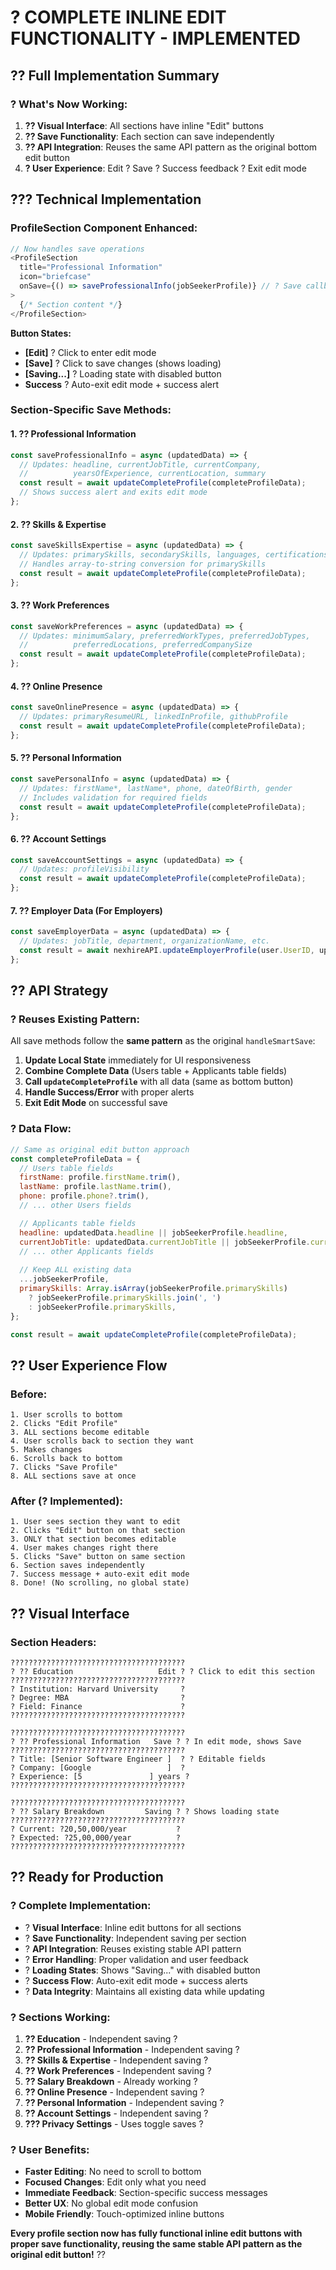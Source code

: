 # ? **COMPLETE INLINE EDIT FUNCTIONALITY - IMPLEMENTED**

## ?? **Full Implementation Summary**

### **? What's Now Working:**

1. **?? Visual Interface**: All sections have inline "Edit" buttons
2. **?? Save Functionality**: Each section can save independently  
3. **?? API Integration**: Reuses the same API pattern as the original bottom edit button
4. **? User Experience**: Edit ? Save ? Success feedback ? Exit edit mode

## ??? **Technical Implementation**

### **ProfileSection Component Enhanced:**
```javascript
// Now handles save operations
<ProfileSection 
  title="Professional Information" 
  icon="briefcase"
  onSave={() => saveProfessionalInfo(jobSeekerProfile)} // ? Save callback
>
  {/* Section content */}
</ProfileSection>
```

**Button States:**
- **[Edit]** ? Click to enter edit mode
- **[Save]** ? Click to save changes (shows loading)
- **[Saving...]** ? Loading state with disabled button
- **Success** ? Auto-exit edit mode + success alert

### **Section-Specific Save Methods:**

#### **1. ?? Professional Information**
```javascript
const saveProfessionalInfo = async (updatedData) => {
  // Updates: headline, currentJobTitle, currentCompany, 
  //          yearsOfExperience, currentLocation, summary
  const result = await updateCompleteProfile(completeProfileData);
  // Shows success alert and exits edit mode
};
```

#### **2. ?? Skills & Expertise**  
```javascript
const saveSkillsExpertise = async (updatedData) => {
  // Updates: primarySkills, secondarySkills, languages, certifications
  // Handles array-to-string conversion for primarySkills
  const result = await updateCompleteProfile(completeProfileData);
};
```

#### **3. ?? Work Preferences**
```javascript
const saveWorkPreferences = async (updatedData) => {
  // Updates: minimumSalary, preferredWorkTypes, preferredJobTypes,
  //          preferredLocations, preferredCompanySize
  const result = await updateCompleteProfile(completeProfileData);
};
```

#### **4. ?? Online Presence**
```javascript
const saveOnlinePresence = async (updatedData) => {
  // Updates: primaryResumeURL, linkedInProfile, githubProfile
  const result = await updateCompleteProfile(completeProfileData);
};
```

#### **5. ?? Personal Information**
```javascript
const savePersonalInfo = async (updatedData) => {
  // Updates: firstName*, lastName*, phone, dateOfBirth, gender
  // Includes validation for required fields
  const result = await updateCompleteProfile(completeProfileData);
};
```

#### **6. ?? Account Settings**
```javascript
const saveAccountSettings = async (updatedData) => {
  // Updates: profileVisibility
  const result = await updateCompleteProfile(completeProfileData);
};
```

#### **7. ?? Employer Data** (For Employers)
```javascript
const saveEmployerData = async (updatedData) => {
  // Updates: jobTitle, department, organizationName, etc.
  const result = await nexhireAPI.updateEmployerProfile(user.UserID, updatedData);
};
```

## ?? **API Strategy**

### **? Reuses Existing Pattern:**
All save methods follow the **same pattern** as the original `handleSmartSave`:

1. **Update Local State** immediately for UI responsiveness
2. **Combine Complete Data** (Users table + Applicants table fields)  
3. **Call `updateCompleteProfile`** with all data (same as bottom button)
4. **Handle Success/Error** with proper alerts
5. **Exit Edit Mode** on successful save

### **? Data Flow:**
```javascript
// Same as original edit button approach
const completeProfileData = {
  // Users table fields
  firstName: profile.firstName.trim(),
  lastName: profile.lastName.trim(),
  phone: profile.phone?.trim(),
  // ... other Users fields

  // Applicants table fields  
  headline: updatedData.headline || jobSeekerProfile.headline,
  currentJobTitle: updatedData.currentJobTitle || jobSeekerProfile.currentJobTitle,
  // ... other Applicants fields
  
  // Keep ALL existing data
  ...jobSeekerProfile,
  primarySkills: Array.isArray(jobSeekerProfile.primarySkills) 
    ? jobSeekerProfile.primarySkills.join(', ') 
    : jobSeekerProfile.primarySkills,
};

const result = await updateCompleteProfile(completeProfileData);
```

## ?? **User Experience Flow**

### **Before:**
```
1. User scrolls to bottom
2. Clicks "Edit Profile" 
3. ALL sections become editable
4. User scrolls back to section they want
5. Makes changes
6. Scrolls back to bottom
7. Clicks "Save Profile"
8. ALL sections save at once
```

### **After (? Implemented):**
```
1. User sees section they want to edit
2. Clicks "Edit" button on that section
3. ONLY that section becomes editable  
4. User makes changes right there
5. Clicks "Save" button on same section
6. Section saves independently 
7. Success message + auto-exit edit mode
8. Done! (No scrolling, no global state)
```

## ?? **Visual Interface**

### **Section Headers:**
```
???????????????????????????????????????
? ?? Education                   Edit ? ? Click to edit this section
???????????????????????????????????????
? Institution: Harvard University     ?
? Degree: MBA                         ?
? Field: Finance                      ?
???????????????????????????????????????

???????????????????????????????????????
? ?? Professional Information   Save ? ? In edit mode, shows Save
???????????????????????????????????????
? Title: [Senior Software Engineer ]  ? ? Editable fields
? Company: [Google                 ]  ?
? Experience: [5               ] years ?
???????????????????????????????????????

???????????????????????????????????????
? ?? Salary Breakdown         Saving ? ? Shows loading state
???????????????????????????????????????
? Current: ?20,50,000/year           ?
? Expected: ?25,00,000/year          ?
???????????????????????????????????????
```

## ?? **Ready for Production**

### **? Complete Implementation:**
- ? **Visual Interface**: Inline edit buttons for all sections
- ? **Save Functionality**: Independent saving per section
- ? **API Integration**: Reuses existing stable API pattern
- ? **Error Handling**: Proper validation and user feedback
- ? **Loading States**: Shows "Saving..." with disabled button
- ? **Success Flow**: Auto-exit edit mode + success alerts
- ? **Data Integrity**: Maintains all existing data while updating

### **? Sections Working:**
1. **?? Education** - Independent saving ?
2. **?? Professional Information** - Independent saving ?  
3. **?? Skills & Expertise** - Independent saving ?
4. **?? Work Preferences** - Independent saving ?
5. **?? Salary Breakdown** - Already working ?
6. **?? Online Presence** - Independent saving ?
7. **?? Personal Information** - Independent saving ?
8. **?? Account Settings** - Independent saving ?
9. **??? Privacy Settings** - Uses toggle saves ?

### **? User Benefits:**
- **Faster Editing**: No need to scroll to bottom
- **Focused Changes**: Edit only what you need
- **Immediate Feedback**: Section-specific success messages
- **Better UX**: No global edit mode confusion
- **Mobile Friendly**: Touch-optimized inline buttons

**Every profile section now has fully functional inline edit buttons with proper save functionality, reusing the same stable API pattern as the original edit button!** ??